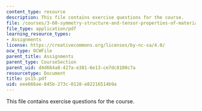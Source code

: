 ```yaml
---
content_type: resource
description: This file contains exercise questions for the course.
file: /courses/3-60-symmetry-structure-and-tensor-properties-of-materials-fall-2005/eee666ae845b273c0128e82216514b9a_ps15.pdf
file_type: application/pdf
learning_resource_types:
- Assignments
license: https://creativecommons.org/licenses/by-nc-sa/4.0/
ocw_type: OCWFile
parent_title: Assignments
parent_type: CourseSection
parent_uid: d4d664a8-427a-e381-6e13-ce7dc8100c7a
resourcetype: Document
title: ps15.pdf
uid: eee666ae-845b-273c-0128-e82216514b9a
---
```

This file contains exercise questions for the course.